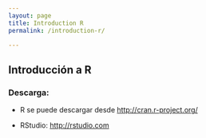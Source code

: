 ```yaml
---
layout: page
title: Introduction R
permalink: /introduction-r/

---
```


## Introducción a R

### Descarga:

- R se puede descargar desde http://cran.r-project.org/

- RStudio: http://rstudio.com
